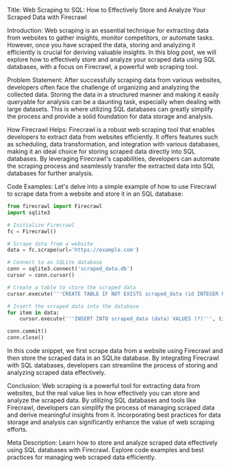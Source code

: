 Title: Web Scraping to SQL: How to Effectively Store and Analyze Your Scraped Data with Firecrawl

Introduction:
Web scraping is an essential technique for extracting data from websites to gather insights, monitor competitors, or automate tasks. However, once you have scraped the data, storing and analyzing it efficiently is crucial for deriving valuable insights. In this blog post, we will explore how to effectively store and analyze your scraped data using SQL databases, with a focus on Firecrawl, a powerful web scraping tool.

Problem Statement:
After successfully scraping data from various websites, developers often face the challenge of organizing and analyzing the collected data. Storing the data in a structured manner and making it easily queryable for analysis can be a daunting task, especially when dealing with large datasets. This is where utilizing SQL databases can greatly simplify the process and provide a solid foundation for data storage and analysis.

How Firecrawl Helps:
Firecrawl is a robust web scraping tool that enables developers to extract data from websites efficiently. It offers features such as scheduling, data transformation, and integration with various databases, making it an ideal choice for storing scraped data directly into SQL databases. By leveraging Firecrawl's capabilities, developers can automate the scraping process and seamlessly transfer the extracted data into SQL databases for further analysis.

Code Examples:
Let's delve into a simple example of how to use Firecrawl to scrape data from a website and store it in an SQL database:

```python
from firecrawl import Firecrawl
import sqlite3

# Initialize Firecrawl
fc = Firecrawl()

# Scrape data from a website
data = fc.scrape(url='https://example.com')

# Connect to an SQLite database
conn = sqlite3.connect('scraped_data.db')
cursor = conn.cursor()

# Create a table to store the scraped data
cursor.execute('''CREATE TABLE IF NOT EXISTS scraped_data (id INTEGER PRIMARY KEY, data TEXT)''')

# Insert the scraped data into the database
for item in data:
    cursor.execute('''INSERT INTO scraped_data (data) VALUES (?)''', (item,))

conn.commit()
conn.close()
```

In this code snippet, we first scrape data from a website using Firecrawl and then store the scraped data in an SQLite database. By integrating Firecrawl with SQL databases, developers can streamline the process of storing and analyzing scraped data effectively.

Conclusion:
Web scraping is a powerful tool for extracting data from websites, but the real value lies in how effectively you can store and analyze the scraped data. By utilizing SQL databases and tools like Firecrawl, developers can simplify the process of managing scraped data and derive meaningful insights from it. Incorporating best practices for data storage and analysis can significantly enhance the value of web scraping efforts.

Meta Description:
Learn how to store and analyze scraped data effectively using SQL databases with Firecrawl. Explore code examples and best practices for managing web scraped data efficiently.